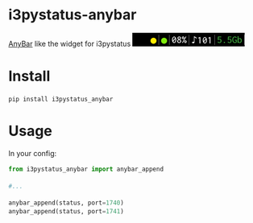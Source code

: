 # i3pystatus-anybar
[AnyBar](https://github.com/tonsky/anybar) like the widget for i3pystatus
<img src="assets/screenshot.png?raw=true" />

# Install
`pip install i3pystatus_anybar`

# Usage
In your config:
```python
from i3pystatus_anybar import anybar_append

#...

anybar_append(status, port=1740)
anybar_append(status, port=1741)
```
